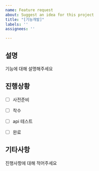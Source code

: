 ```yaml
---
name: Feature request
about: Suggest an idea for this project
title: "[기능개발]"
labels: ''
assignees: ''

---
```


## 설명
기능에 대해 설명해주세요



## 진행상황
- [ ] 사전준비
- [ ] 착수
- [ ] api 테스트
- [ ] 완료


## 기타사항
진행사항에 대해 적어주세요

<br><br>